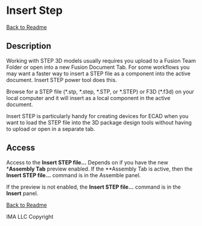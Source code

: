 # Insert Step

[Back to Readme](../README.md)

## Description

Working with STEP 3D models usually requires you upload to a Fusion Team Folder or open into a new Fusion Document Tab. For some workflows you may want a faster way to insert a STEP file as a component into the active document. Insert STEP power tool does this.

Browse for a STEP file (\*.stp, \*.step, \*.STP, or \*.STEP) or F3D (\*.f3d) on your local computer and it will insert as a local component in the active document.

Insert STEP is particularly handy for creating devices for ECAD when you want to load the STEP file into the 3D package design tools without having to upload or open in a separate tab.

## Access

Access to the **Insert STEP file...** Depends on if you have the new ***Assembly Tab** preview enabled. If the **Assembly Tab is active, then the **Insert STEP file...** command is in the Assemble panel.

If the preview is not enabled, the **Insert STEP file...** command is in the **Insert** panel.

[Back to Readme](../README.md)

IMA LLC Copyright
